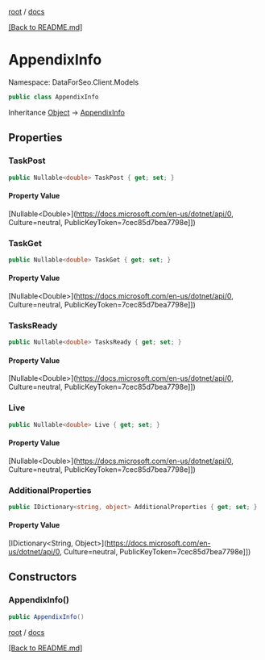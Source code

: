 [root](./../ "root") / [docs](./ "docs")

[[Back to README.md]](./../README.md "[Back to README.md]")

# AppendixInfo

Namespace: DataForSeo.Client.Models

```csharp
public class AppendixInfo
```

Inheritance [Object](https://docs.microsoft.com/en-us/dotnet/api/Object) → [AppendixInfo](./AppendixInfo.md)

## Properties

### **TaskPost**

```csharp
public Nullable<double> TaskPost { get; set; }
```

#### Property Value

[Nullable&lt;Double&gt;](https://docs.microsoft.com/en-us/dotnet/api/0, Culture=neutral, PublicKeyToken=7cec85d7bea7798e]])<br>

### **TaskGet**

```csharp
public Nullable<double> TaskGet { get; set; }
```

#### Property Value

[Nullable&lt;Double&gt;](https://docs.microsoft.com/en-us/dotnet/api/0, Culture=neutral, PublicKeyToken=7cec85d7bea7798e]])<br>

### **TasksReady**

```csharp
public Nullable<double> TasksReady { get; set; }
```

#### Property Value

[Nullable&lt;Double&gt;](https://docs.microsoft.com/en-us/dotnet/api/0, Culture=neutral, PublicKeyToken=7cec85d7bea7798e]])<br>

### **Live**

```csharp
public Nullable<double> Live { get; set; }
```

#### Property Value

[Nullable&lt;Double&gt;](https://docs.microsoft.com/en-us/dotnet/api/0, Culture=neutral, PublicKeyToken=7cec85d7bea7798e]])<br>

### **AdditionalProperties**

```csharp
public IDictionary<string, object> AdditionalProperties { get; set; }
```

#### Property Value

[IDictionary&lt;String, Object&gt;](https://docs.microsoft.com/en-us/dotnet/api/0, Culture=neutral, PublicKeyToken=7cec85d7bea7798e]])<br>

## Constructors

### **AppendixInfo()**

```csharp
public AppendixInfo()
```

[root](./../ "root") / [docs](./ "docs")

[[Back to README.md]](./../README.md "[Back to README.md]")